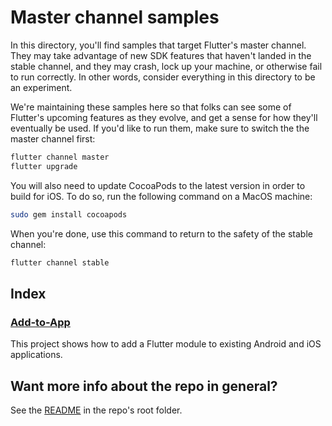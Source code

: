 # Master channel samples

In this directory, you'll find samples that target Flutter's master channel.
They may take advantage of new SDK features that haven't landed in the
stable channel, and they may crash, lock up your machine, or otherwise fail to
run correctly. In other words, consider everything in this directory to be an
experiment. 

We're maintaining these samples here so that folks can see some of Flutter's
upcoming features as they evolve, and get a sense for how they'll eventually
be used. If you'd like to run them, make sure to switch the the master channel
first:

```bash
flutter channel master
flutter upgrade
```

You will also need to update CocoaPods to the latest version in order to build
for iOS. To do so, run the following command on a MacOS machine:

```bash
sudo gem install cocoapods
```

When you're done, use this command to return to the safety of the stable
channel:

```bash
flutter channel stable
```

## Index

### [Add-to-App](add_to_app)

This project shows how to add a Flutter module to existing Android and iOS
applications. 

## Want more info about the repo in general?

See the [README](../README.md) in the repo's root folder.
